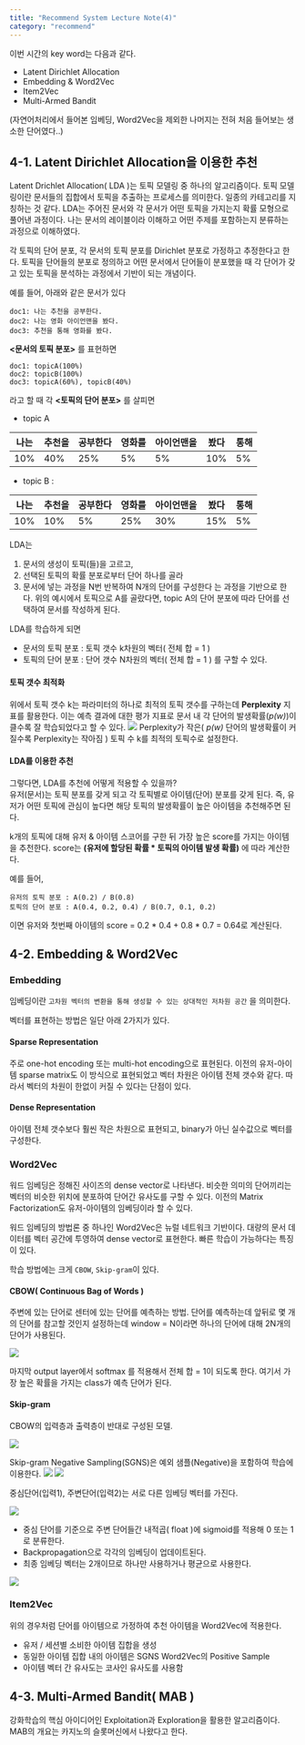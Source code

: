 ```yaml
---
title: "Recommend System Lecture Note(4)"
category: "recommend"
---
```

이번 시간의 key word는 다음과 같다.
- Latent Dirichlet Allocation
- Embedding & Word2Vec
- Item2Vec
- Multi-Armed Bandit
 
 (자연어처리에서 들어본 임베딩, Word2Vec을 제외한 나머지는 전혀 처음 들어보는 생소한 단어였다..)


## 4-1. Latent Dirichlet Allocation을 이용한 추천

 Latent Drichlet Allocation( LDA )는 토픽 모델링 중 하나의 알고리즘이다. 토픽 모델링이란 문서들의 집합에서 토픽을 추출하는 프로세스를 의미한다. 일종의 카테고리를 지칭하는 것 같다. LDA는 주어진 문서와 각 문서가 어떤 토픽을 가지는지 확률 모형으로 풀어낸 과정이다. 나는 문서의 레이블이라 이해하고 어떤 주제를 포함하는지 분류하는 과정으로 이해하였다.

 각 토픽의 단어 분포, 각 문서의 토픽 분포를 Dirichlet 분포로 가정하고 추정한다고 한다. 토픽을 단어들의 분포로 정의하고 어떤 문서에서 단어들이 분포했을 때 각 단어가 갖고 있는 토픽을 분석하는 과정에서 기반이 되는 개념이다. 

 예를 들어, 아래와 같은 문서가 있다
 ```
 doc1: 나는 추천을 공부한다.
 doc2: 나는 영화 아이언맨을 봤다.
 doc3: 추천을 통해 영화를 봤다.
 ```

 **<문서의 토픽 분포>** 를 표현하면
 ```
 doc1: topicA(100%)
 doc2: topicB(100%)
 doc3: topicA(60%), topicB(40%)
 ```
 라고 할 때 각 **<토픽의 단어 분포>** 를 살피면

 - topic A

 |나는|추천을|공부한다|영화를|아이언맨을|봤다|통해|
 |---|---|---|---|---|---|---|
 |10% | 40%|25% |5% |5%  |10%|5%|

 - topic B :

 |나는|추천을|공부한다|영화를|아이언맨을|봤다|통해|
 |---|---|---|---|---|---|---|
 |10% | 10%|5% |25% |30%  |15%|5%|

 LDA는
 1. 문서의 생성이 토픽(들)을 고르고, 
 2. 선택된 토픽의 확률 분포로부터 단어 하나를 골라 
 3. 문서에 넣는 과정을 N번 반복하여 N개의 단어를 구성한다
 는 과정을 기반으로 한다.
 위의 예시에서 토픽으로 A를 골랐다면, topic A의 단어 분포에 따라 단어를 선택하여 문서를 작성하게 된다. 

LDA를 학습하게 되면 
- 문서의 토픽 분포 : 토픽 갯수 k차원의 벡터( 전체 합 = 1 )
- 토픽의 단어 분포 : 단어 갯수 N차원의 벡터( 전체 합 = 1 )
를 구할 수 있다. 

#### 토픽 갯수 최적화
위에서 토픽 갯수 k는 파라미터의 하나로 최적의 토픽 갯수를 구하는데 **Perplexity** 지표를 활용한다.
이는 예측 결과에 대한 평가 지표로 문서 내 각 단어의 발생확률(*p(w)*)이 클수록 잘 학습되었다고 할 수 있다. 
![](https://blog.kakaocdn.net/dn/l1QGQ/btqENYWlQ4F/OdYveFufnRw7FJZ1uiK8Qk/img.png)
Perplexity가 작은( *p(w)* 단어의 발생확률이 커질수록 Perplexity는 작아짐 ) 토픽 수 k를 최적의 토픽수로 설정한다.

#### LDA를 이용한 추천
그렇다면, LDA를 추천에 어떻게 적용할 수 있을까?  
유저(문서)는 토픽 분포를 갖게 되고 각 토픽별로 아이템(단어) 분포를 갖게 된다.
즉, 유저가 어떤 토픽에 관심이 높다면 해당 토픽의 발생확률이 높은 아이템을 추천해주면 된다.

k개의 토픽에 대해 유저 & 아이템 스코어를 구한 뒤 가장 높은 score를 가지는 아이템을 추천한다. 
score는 **(유저에 할당된 확률 * 토픽의 아이템 발생 확률)** 에 따라 계산한다.

예를 들어, 
```
유저의 토픽 분포 : A(0.2) / B(0.8)  
토픽의 단어 분포 : A(0.4, 0.2, 0.4) / B(0.7, 0.1, 0.2)
```
이면 유저와 첫번째 아이템의 score = 0.2 * 0.4 + 0.8 * 0.7 = 0.64로 계산된다.

## 4-2. Embedding & Word2Vec

### Embedding 
임베딩이란
`고차원 벡터의 변환을 통해 생성할 수 있는 상대적인 저차원 공간`
을 의미한다.

벡터를 표현하는 방법은 일단 아래 2가지가 있다.  
#### **Sparse Representation**
주로 one-hot encoding 또는 multi-hot encoding으로 표현된다. 이전의 유저-아이템 sparse matrix도 이 방식으로 표현되었고 벡터 차원은 아이템 전체 갯수와 같다. 따라서 벡터의 차원이 한없이 커질 수 있다는 단점이 있다.
#### **Dense Representation**
아이템 전체 갯수보다 훨씬 작은 차원으로 표현되고, binary가 아닌 실수값으로 벡터를 구성한다. 

### Word2Vec
워드 임베딩은 정해진 사이즈의 dense vector로 나타낸다.
비슷한 의미의 단어끼리는 벡터의 비슷한 위치에 분포하여 단어간 유사도를 구할 수 있다. 
이전의 Matrix Factorization도 유저-아이템의 임베딩이라 할 수 있다.  

워드 임베딩의 방법론 중 하나인 Word2Vec은 뉴럴 네트워크 기반이다. 대량의 문서 데이터를 벡터 공간에 투영하여 dense vector로 표현한다. 빠른 학습이 가능하다는 특징이 있다.  

학습 방법에는 크게 `CBOW`, `Skip-gram`이 있다.

#### **CBOW( Continuous Bag of Words )**
주변에 있는 단어로 센터에 있는 단어를 예측하는 방법. 단어를 예측하는데 앞뒤로 몇 개의 단어를 참고할 것인지 설정하는데 window = N이라면 하나의 단어에 대해 2N개의 단어가 사용된다. 

![](https://lilianweng.github.io/lil-log/assets/images/word2vec-skip-gram.png)

마지막 output layer에서 softmax 를 적용해서 전체 합 = 1이 되도록 한다. 여기서 가장 높은 확률을 가지는 class가 예측 단어가 된다. 

#### **Skip-gram**
CBOW의 입력층과 출력층이 반대로 구성된 모델.

![](https://i.imgur.com/c4sUimp.png)

Skip-gram Negative Sampling(SGNS)은 예외 샘플(Negative)을 포함하여 학습에 이용한다. 
![](https://blog.kakaocdn.net/dn/we1Qu/btq5oqABzkA/FkSywLtf8whWS9RauKK2c1/img.png) ![](https://wikidocs.net/images/page/69141/%EA%B7%B8%EB%A6%BC4.PNG)


중심단어(입력1), 주변단어(입력2)는 서로 다른 임베딩 벡터를 가진다. 

![](https://wikidocs.net/images/page/69141/%EA%B7%B8%EB%A6%BC5.PNG)

- 중심 단어를 기준으로 주변 단어들간 내적곱( float )에 sigmoid를 적용해 0 또는 1로 분류한다. 
- Backpropagation으로 각각의 임베딩이 업데이트된다.
- 최종 임베딩 벡터는 2개이므로 하나만 사용하거나 평균으로 사용한다. 

![](https://wikidocs.net/images/page/69141/%EA%B7%B8%EB%A6%BC7.PNG)

### Item2Vec
위의 경우처럼 단어를 아이템으로 가정하여 추천 아이템을 Word2Vec에 적용한다. 
- 유저 / 세션별 소비한 아이템 집합을 생성
- 동일한 아이템 집합 내의 아이템은 SGNS Word2Vec의 Positive Sample
- 아이템 벡터 간 유사도는 코사인 유사도를 사용함

## 4-3. Multi-Armed Bandit( MAB )
강화학습의 핵심 아이디어인 Exploitation과 Exploration을 활용한 알고리즘이다.
MAB의 개요는 카지노의 슬롯머신에서 나왔다고 한다. 